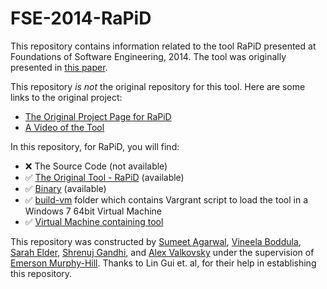 # FSE-2014-RaPiD


This repository contains information related to the tool RaPiD presented at Foundations of Software Engineering, 2014. The tool was originally presented in [this paper](http://dl.acm.org/citation.cfm?doid=2635868.2661668).

This repository _is not_ the original repository for this tool. Here are some links to the original project:
* [The Original Project Page for RaPiD](https://profilelingui.wordpress.com/research-work/rapid-tool/)
* [A Video of the Tool](https://www.youtube.com/watch?v=t3ygWl5SlUA)


In this repository, for RaPiD, you will find:
* :x: The Source Code (not available)
* :white_check_mark: [The Original Tool - RaPiD](https://profilelingui.wordpress.com/research-work/rapid-tool/) (available)
* :white_check_mark: [Binary](https://github.com/SoftwareEngineeringToolDemos/FSE-2014-RaPiD/tree/master/RaPiDBinaries) (available)
* :white_check_mark: [build-vm](https://github.com/SoftwareEngineeringToolDemos/FSE-2014-RaPiD/tree/master/build-vm) folder which contains Vargrant script to load the tool in a Windows 7 64bit Virtual Machine 
* :white_check_mark: [Virtual Machine containing tool](https://drive.google.com/open?id=0B49X0Deb-wzwTXV0Y1BIVGhVVnc)


This repository was constructed by [Sumeet Agarwal](https://github.com/sumeet29), [Vineela Boddula](https://github.com/boddulavineela), [Sarah Elder](https://github.com/seelder),  [Shrenuj Gandhi](https://github.com/shrenujgandhi), and [Alex Valkovsky](https://github.com/avalkovsky) under the supervision of [Emerson Murphy-Hill](https://github.com/CaptainEmerson). Thanks to Lin Gui et. al, for their help in establishing this repository. 
